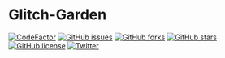 # Glitch-Garden



[![CodeFactor](https://www.codefactor.io/repository/github/dmitrykonyshov/glitch-garden/badge)](https://www.codefactor.io/repository/github/dmitrykonyshov/glitch-garden)
[![GitHub issues](https://img.shields.io/github/issues/DmitryKonyshov/Glitch-Garden)](https://github.com/DmitryKonyshov/Glitch-Garden/issues)
[![GitHub forks](https://img.shields.io/github/forks/DmitryKonyshov/Glitch-Garden)](https://github.com/DmitryKonyshov/Glitch-Garden/network)
[![GitHub stars](https://img.shields.io/github/stars/DmitryKonyshov/Glitch-Garden)](https://github.com/DmitryKonyshov/Glitch-Garden/stargazers)
[![GitHub license](https://img.shields.io/github/license/DmitryKonyshov/Glitch-Garden)](https://github.com/DmitryKonyshov/Glitch-Garden/blob/master/LICENSE)
[![Twitter](https://img.shields.io/twitter/url?style=social&url=https%3A%2F%2Ftwitter.com%2FDmitryKonyshov)](https://twitter.com/intent/tweet?text=Wow:&url=https%3A%2F%2Fgithub.com%2FDmitryKonyshov%2FGlitch-Garden)
